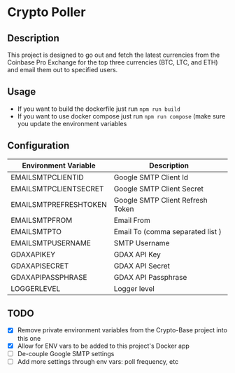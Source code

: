 # Crypto Poller

## Description

This project is designed to go out and fetch the latest currencies from the Coinbase Pro Exchange for the top three currencies (BTC, LTC, and ETH) and email them out to specified users.

## Usage

- If you want to build the dockerfile just run `npm run build`
- If you want to use docker compose just run `npm run compose` (make sure you update the environment variables

## Configuration

| Environment Variable  | Description                      |
|-----------------------|----------------------------------|
| EMAILSMTPCLIENTID     | Google SMTP Client Id            |
| EMAILSMTPCLIENTSECRET | Google SMTP Client Secret        |
| EMAILSMTPREFRESHTOKEN | Google SMTP Client Refresh Token |
| EMAILSMTPFROM         | Email From                       |
| EMAILSMTPTO           | Email To (comma separated list ) |
| EMAILSMTPUSERNAME     | SMTP Username                    |
| GDAXAPIKEY            | GDAX API Key                     |
| GDAXAPISECRET         | GDAX API Secret                  |
| GDAXAPIPASSPHRASE     | GDAX API Passphrase              |
| LOGGERLEVEL           | Logger level                     |

## TODO

- [x] Remove private environment variables from the Crypto-Base project into this one
- [x] Allow for ENV vars to be added to this project's Docker app
- [ ] De-couple Google SMTP settings
- [ ] Add more settings through env vars: poll frequency, etc
